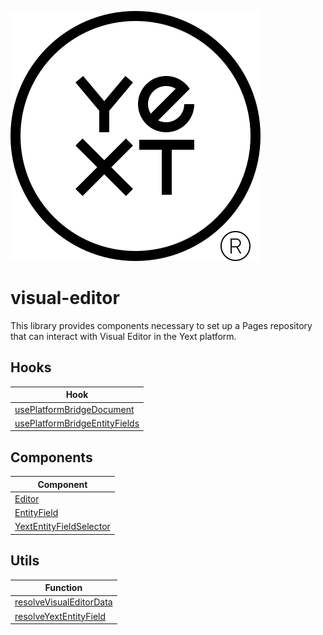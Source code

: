 ![Yext](yext.svg)

# visual-editor

This library provides components necessary to set up a Pages repository that can interact with Visual Editor in the Yext platform.

## Hooks

| Hook                                                                                 |
| ------------------------------------------------------------------------------------ |
| [usePlatformBridgeDocument](./src/hooks/README.md#usePlatformBridgeDocument)         |
| [usePlatformBridgeEntityFields](./src/hooks/README.md#usePlatformBridgeEntityFields) |

## Components

| Component                                                               |
| ----------------------------------------------------------------------- |
| [Editor](src/editor/README.md#editor)                                   |
| [EntityField](src/editor/README.md#entityfield)                         |
| [YextEntityFieldSelector](src/editor/README.md#YextEntityFieldSelector) |

## Utils

| Function                                                                 |
| ------------------------------------------------------------------------ |
| [resolveVisualEditorData](./src/utils/README.md#resolvevisualeditordata) |
| [resolveYextEntityField](./src/utils/README.md#resolveYextEntityField)   |
